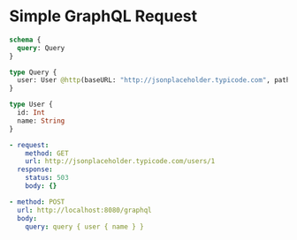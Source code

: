 # Simple GraphQL Request

```graphql @server
schema {
  query: Query
}

type Query {
  user: User @http(baseURL: "http://jsonplaceholder.typicode.com", path: "/users/1")
}

type User {
  id: Int
  name: String
}
```

```yml @mock
- request:
    method: GET
    url: http://jsonplaceholder.typicode.com/users/1
  response:
    status: 503
    body: {}
```

```yml @test
- method: POST
  url: http://localhost:8080/graphql
  body:
    query: query { user { name } }
```
